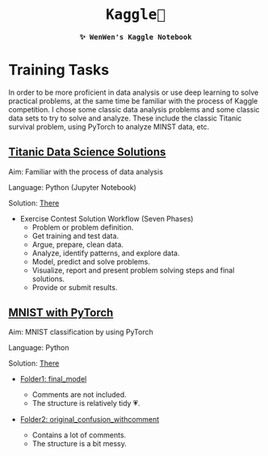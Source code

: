 <h1 align = 'center'><samp> Kaggle🥀 <samp></h1>

<h4 align="center"><samp> ✨ WenWen's Kaggle Notebook </samp></h4>

# Training Tasks

In order to be more proficient in data analysis or use deep learning to solve practical problems, at the same time be familiar with the process of Kaggle competition. I chose some classic data analysis problems and some classic data sets to try to solve and analyze. These include the classic Titanic survival problem, using PyTorch to analyze MINST data, etc.

## [Titanic Data Science Solutions](https://www.kaggle.com/code/startupsci/titanic-data-science-solutions/notebook)

Aim: Familiar with the process of data analysis

Language: Python (Jupyter Notebook)

Solution: [There](Titanic)

* Exercise Contest Solution Workflow (Seven Phases)
  * Problem or problem definition.
  * Get training and test data.
  * Argue, prepare, clean data.
  * Analyze, identify patterns, and explore data.
  * Model, predict and solve problems.
  * Visualize, report and present problem solving steps and final solutions.
  * Provide or submit results.


## [MNIST with PyTorch](https://www.kaggle.com/code/josephvm/mnist-with-pytorch)

Aim: MNIST classification by using PyTorch

Language: Python

Solution: [There](MNIST)

* [Folder1: final_model](MNIST)
  * Comments are not included.
  * The structure is relatively tidy 💗.
  
* [Folder2: original_confusion_withcomment](MNIST)
  * Contains a lot of comments.
  * The structure is a bit messy.
